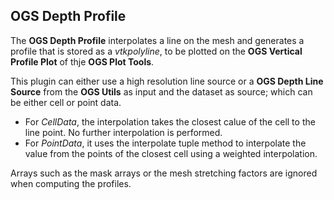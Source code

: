 ## OGS Depth Profile

The **OGS Depth Profile** interpolates a line on the mesh and generates a profile that is stored as a *vtkpolyline*, to be plotted on the **OGS Vertical Profile Plot** of thje **OGS Plot Tools**. 

This plugin can either use a high resolution line source or a **OGS Depth Line Source** from the **OGS Utils** as input and the dataset as source; which can be either cell or point data.
* For _CellData_, the interpolation takes the closest calue of the cell to the line point. No further interpolation is performed.
* For _PointData_, it uses the interpolate tuple method to interpolate the value from the points of the closest cell using a weighted interpolation.

Arrays such as the mask arrays or the mesh stretching factors are ignored when computing the profiles.